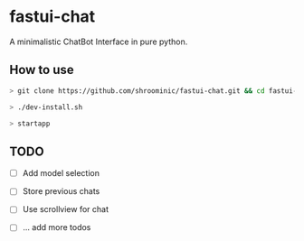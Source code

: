 # fastui-chat

A minimalistic ChatBot Interface in pure python.

## How to use

```bash
> git clone https://github.com/shroominic/fastui-chat.git && cd fastui-chat

> ./dev-install.sh

> startapp
```

## TODO

- [ ] Add model selection

- [ ] Store previous chats

- [ ] Use scrollview for chat

- [ ] ... add more todos
